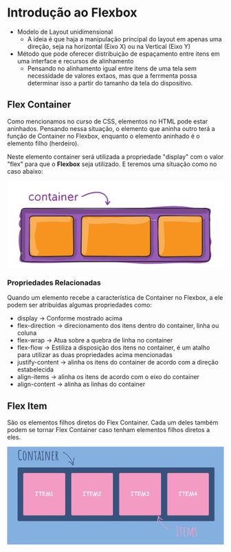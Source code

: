 # Introdução ao Flexbox

- Modelo de Layout unidimensional 
    - A ideia é que haja a manipulação principal do layout em apenas uma direção, seja na horizontal (Eixo X) ou na Vertical (Eixo Y)
- Método que pode oferecer distribuição de espaçamento entre itens em uma interface e recursos de alinhamento
    - Pensando no alinhamento igual entre itens de uma tela sem necessidade de valores extaos, mas que a ferrmenta possa determinar isso a partir do tamanho da tela do dispositivo.

## Flex Container

Como mencionamos no curso de CSS, elementos no HTML pode estar aninhados.
Pensando nessa situação, o elemento que aninha outro terá a função de Container no Flexbox, enquanto o elemento aninhado é o elemento filho (herdeiro).

Neste elemento container será utilizada a propriedade "display" com o valor "flex" para que o **Flexbox** seja utilizado. E teremos uma situação como no caso abaixo:

![Imagem Container Flexbox](images/flex-container.svg)

### Propriedades Relacionadas

Quando um elemento recebe a característica de Container no Flexbox, a ele podem ser atribuídas algumas propriedades como:

 - display → Conforme mostrado acima
 - flex-direction → direcionamento dos itens dentro do container, linha ou coluna
 - flex-wrap → Atua sobre a quebra de linha no container
 - flex-flow → Estiliza a disposição dos itens no container, é um atalho para utilizar as duas propriedades acima mencionadas
 - justify-content → alinha os itens do container de acordo com a direção estabelecida
 - align-items → alinha os itens de acordo com o eixo do container
 - align-content → alinha as linhas do container

 ## Flex Item

 São os elementos filhos diretos do Flex Container. Cada um deles também podem se tornar Flex Container caso tenham elementos filhos diretos a eles.

![Imagem Flex Container com Itens](images/flexbox-itens.webp)